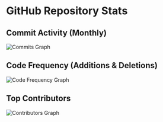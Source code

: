 # GitHub Repository Stats

## Commit Activity (Monthly)
![Commits Graph](http://localhost:5000/repo/Balaji-Nirmit/OutSourcery/commits-graph)

## Code Frequency (Additions & Deletions)
![Code Frequency Graph](http://localhost:5000/repo/Balaji-Nirmit/OutSourcery/code-frequency-graph)

## Top Contributors
![Contributors Graph](http://localhost:5000/repo/Balaji-Nirmit/OutSourcery/contributors-graph)
